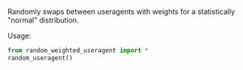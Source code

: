 Randomly swaps between useragents with weights for a statistically "normal" distribution.

Usage:
```python
from random_weighted_useragent import *
random_useragent()
```
